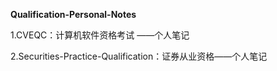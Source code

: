**Qualification-Personal-Notes**

1.CVEQC：计算机软件资格考试 ——个人笔记 

2.Securities-Practice-Qualification：证券从业资格——个人笔记

